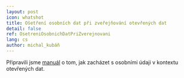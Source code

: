 ```yaml
---
layout: post
icon: whatshot
title: Ošetření osobních dat při zveřejňování otevřených dat
detail: false
ref: OsetreniOsobnichDatPriZverejnovani
lang: cs
author: michal_kubáň
---
```


Připravili jsme [manuál](https://opendata.gov.cz/dokumenty:ochrana-osobn%C3%ADch-%C3%BAdaj%C5%AF-a-gdpr) o tom, jak zacházet s osobními údaji v kontextu otevřených dat.
